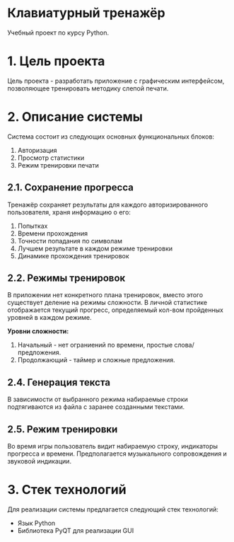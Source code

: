 # Клавиатурный тренажёр
Учебный проект по курсу Python.

# 1. Цель проекта

Цель проекта - разработать приложение с графическим интерфейсом,
позволяющее тренировать методику слепой печати.

# 2. Описание системы

Система состоит из следующих основных функциональных блоков:

1. Авторизация 
2. Просмотр статистики
3. Режим тренировки печати

## 2.1. Сохранение прогресса

Тренажёр сохраняет результаты для каждого авторизированного пользователя,
храня информацию о его:

1. Попытках
2. Времени прохождения
3. Точности попадания по символам
4. Лучшем результате в каждом режиме тренировки
5. Динамике прохождения тренировок


## 2.2. Режимы тренировок

В приложении нет конкретного плана тренировок, вместо этого существует
деление на режимы сложности.
В личной статистике отображается текущий прогресс, определяемый кол-вом
пройденных уровней в каждом режиме.

**Уровни сложности:**

1. Начальный - нет ограниений по времени, простые слова/предложения.
2. Продолжающий - таймер и сложные предложения.


## 2.4. Генерация текста

В зависимости от выбранного режима набираемые строки 
подтягиваются из файла с заранее созданными текстами.

## 2.5. Режим тренировки

Во время игры пользователь видит набираемую строку, индикаторы прогресса 
и времени.
Предполагается музыкального сопровождения и звуковой индикации. 


# 3. Стек технологий

Для реализации системы предлагается следующий стек технологий:

* Язык Python
* Библиотека PyQT для реализации GUI

